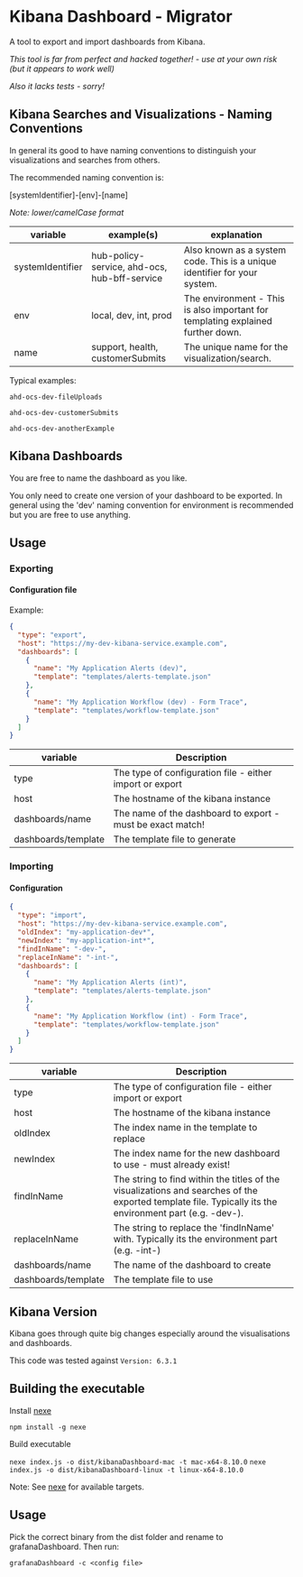 # Kibana Dashboard - Migrator

A tool to export and import dashboards from Kibana.

*This tool is far from perfect and hacked together! - use at your own risk (but it appears to work well)*

*Also it lacks tests - sorry!*

## Kibana Searches and Visualizations - Naming Conventions

In general its good to have naming conventions to distinguish your visualizations and searches from others.

The recommended naming convention is:

[systemIdentifier]-[env]-[name]

*Note: lower/camelCase format*

|variable| example(s) | explanation|
|----|----|---|
|systemIdentifier| hub-policy-service, ahd-ocs, hub-bff-service| Also known as a system code.  This is a unique identifier for your system.|
| env| local, dev, int, prod | The environment - This is also important for templating explained further down.|
| name| support, health, customerSubmits| The unique name for the visualization/search.|

Typical examples:

```ahd-ocs-dev-fileUploads```

```ahd-ocs-dev-customerSubmits```

```ahd-ocs-dev-anotherExample```

## Kibana Dashboards

You are free to name the dashboard as you like. 

You only need to create one version of your dashboard to be exported.  In general using the 'dev' naming convention for environment is
recommended but you are free to use anything.

## Usage

### Exporting

#### Configuration file

Example:

```json
{
  "type": "export",
  "host": "https://my-dev-kibana-service.example.com",
  "dashboards": [
    {
      "name": "My Application Alerts (dev)",
      "template": "templates/alerts-template.json"
    },
    {
      "name": "My Application Workflow (dev) - Form Trace",
      "template": "templates/workflow-template.json"
    }
  ]
}
```
|variable|Description|
|---|----|
|type| The type of configuration file - either import or export|
|host|The hostname of the kibana instance|
|dashboards/name| The name of the dashboard to export - must be exact match!|
|dashboards/template| The template file to generate|

### Importing

#### Configuration

```json
{
  "type": "import",
  "host": "https://my-dev-kibana-service.example.com",
  "oldIndex": "my-application-dev*",
  "newIndex": "my-application-int*",
  "findInName": "-dev-",
  "replaceInName": "-int-",
  "dashboards": [
    {
      "name": "My Application Alerts (int)",
      "template": "templates/alerts-template.json"
    },
    {
      "name": "My Application Workflow (int) - Form Trace",
      "template": "templates/workflow-template.json"
    }
  ]
}
```

|variable|Description|
|---|----|
|type| The type of configuration file - either import or export|
|host|The hostname of the kibana instance|
|oldIndex| The index name in the template to replace|
|newIndex| The index name for the new dashboard to use - must already exist!|
|findInName| The string to find within the titles of the visualizations and searches of the exported template file.  Typically its the environment part (e.g. -dev-).|
|replaceInName| The string to replace the 'findInName' with.  Typically its the environment part (e.g. -int-)  
|dashboards/name| The name of the dashboard to create|
|dashboards/template| The template file to use|


## Kibana Version

Kibana goes through quite big changes especially around the visualisations and dashboards.

This code was tested against ```Version: 6.3.1```

## Building the executable

Install  [nexe](https://github.com/nexe/nexe)

```npm install -g nexe```

Build executable

```nexe index.js -o dist/kibanaDashboard-mac -t mac-x64-8.10.0```
```nexe index.js -o dist/kibanaDashboard-linux -t linux-x64-8.10.0```


Note: See [nexe](https://github.com/nexe/nexe) for available targets.

## Usage

Pick the correct binary from the dist folder and rename to grafanaDashboard.  Then run:

```
grafanaDashboard -c <config file>
```
